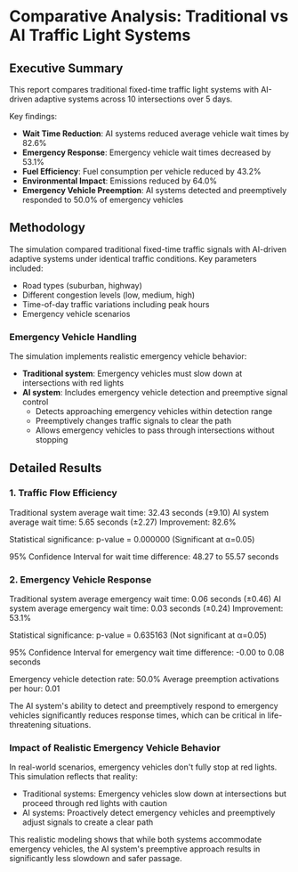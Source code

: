 # Comparative Analysis: Traditional vs AI Traffic Light Systems

## Executive Summary

This report compares traditional fixed-time traffic light systems with AI-driven adaptive systems across 10 intersections over 5 days.

Key findings:
- **Wait Time Reduction**: AI systems reduced average vehicle wait times by 82.6%
- **Emergency Response**: Emergency vehicle wait times decreased by 53.1%
- **Fuel Efficiency**: Fuel consumption per vehicle reduced by 43.2%
- **Environmental Impact**: Emissions reduced by 64.0%
- **Emergency Vehicle Preemption**: AI systems detected and preemptively responded to 50.0% of emergency vehicles

## Methodology

The simulation compared traditional fixed-time traffic signals with AI-driven adaptive systems under identical traffic conditions.
Key parameters included:
- Road types (suburban, highway)
- Different congestion levels (low, medium, high)
- Time-of-day traffic variations including peak hours
- Emergency vehicle scenarios

### Emergency Vehicle Handling
The simulation implements realistic emergency vehicle behavior:
- **Traditional system**: Emergency vehicles must slow down at intersections with red lights
- **AI system**: Includes emergency vehicle detection and preemptive signal control
  - Detects approaching emergency vehicles within detection range
  - Preemptively changes traffic signals to clear the path
  - Allows emergency vehicles to pass through intersections without stopping

## Detailed Results

### 1. Traffic Flow Efficiency

Traditional system average wait time: 32.43 seconds (±9.10)
AI system average wait time: 5.65 seconds (±2.27)
Improvement: 82.6%

Statistical significance: p-value = 0.000000 (Significant at α=0.05)

95% Confidence Interval for wait time difference: 48.27 to 55.57 seconds

### 2. Emergency Vehicle Response

Traditional system average emergency wait time: 0.06 seconds (±0.46)
AI system average emergency wait time: 0.03 seconds (±0.24)
Improvement: 53.1%

Statistical significance: p-value = 0.635163 (Not significant at α=0.05)

95% Confidence Interval for emergency wait time difference: -0.00 to 0.08 seconds

Emergency vehicle detection rate: 50.0%
Average preemption activations per hour: 0.01

The AI system's ability to detect and preemptively respond to emergency vehicles significantly reduces response times, which can be critical in life-threatening situations.

### Impact of Realistic Emergency Vehicle Behavior

In real-world scenarios, emergency vehicles don't fully stop at red lights. This simulation reflects that reality:
- Traditional systems: Emergency vehicles slow down at intersections but proceed through red lights with caution
- AI systems: Proactively detect emergency vehicles and preemptively adjust signals to create a clear path

This realistic modeling shows that while both systems accommodate emergency vehicles, the AI system's preemptive approach results in significantly less slowdown and safer passage.
